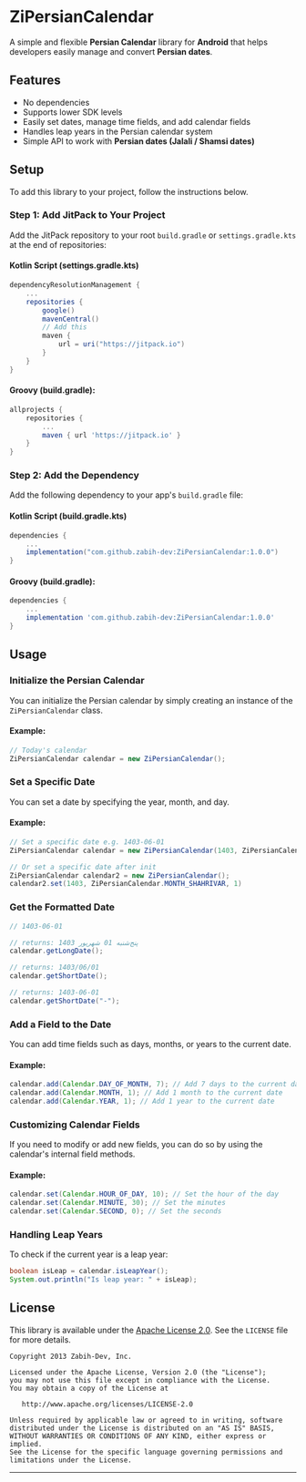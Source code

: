 # ZiPersianCalendar

A simple and flexible **Persian Calendar** library for **Android**
that helps developers easily manage and convert **Persian dates**.

## Features

- No dependencies
- Supports lower SDK levels
- Easily set dates, manage time fields, and add calendar fields
- Handles leap years in the Persian calendar system
- Simple API to work with **Persian dates (Jalali / Shamsi dates)**

## Setup

To add this library to your project, follow the instructions below.

### Step 1: Add JitPack to Your Project

Add the JitPack repository to your root `build.gradle` or `settings.gradle.kts` at the end of repositories:

#### Kotlin Script (settings.gradle.kts)

```gradle
dependencyResolutionManagement {
    ...
    repositories {
        google()
        mavenCentral()
        // Add this
        maven {
            url = uri("https://jitpack.io")
        }
    }
}
```

#### Groovy (build.gradle):

```gradle
allprojects {
    repositories {
        ...
        maven { url 'https://jitpack.io' }
    }
}
```

### Step 2: Add the Dependency

Add the following dependency to your app's `build.gradle` file:

#### Kotlin Script (build.gradle.kts)

```gradle
dependencies {
    ...
    implementation("com.github.zabih-dev:ZiPersianCalendar:1.0.0")
}
```

#### Groovy (build.gradle):

```gradle
dependencies {
    ...
    implementation 'com.github.zabih-dev:ZiPersianCalendar:1.0.0'
}
```

## Usage

### Initialize the Persian Calendar

You can initialize the Persian calendar by simply creating an instance of the `ZiPersianCalendar` class.

#### Example:

```java
// Today's calendar
ZiPersianCalendar calendar = new ZiPersianCalendar();
```

### Set a Specific Date

You can set a date by specifying the year, month, and day.

#### Example:

```java
// Set a specific date e.g. 1403-06-01
ZiPersianCalendar calendar = new ZiPersianCalendar(1403, ZiPersianCalendar.MONTH_SHAHRIVAR, 1)

// Or set a specific date after init
ZiPersianCalendar calendar2 = new ZiPersianCalendar();
calendar2.set(1403, ZiPersianCalendar.MONTH_SHAHRIVAR, 1)
```

### Get the Formatted Date

```java
// 1403-06-01

// returns: پنج‌شنبه 01 شهریور 1403
calendar.getLongDate();

// returns: 1403/06/01
calendar.getShortDate();

// returns: 1403-06-01
calendar.getShortDate("-");
```

### Add a Field to the Date

You can add time fields such as days, months, or years to the current date.

#### Example:

```java
calendar.add(Calendar.DAY_OF_MONTH, 7); // Add 7 days to the current date
calendar.add(Calendar.MONTH, 1); // Add 1 month to the current date
calendar.add(Calendar.YEAR, 1); // Add 1 year to the current date
```

### Customizing Calendar Fields

If you need to modify or add new fields, you can do so by using the calendar's internal field methods.

#### Example:

```java
calendar.set(Calendar.HOUR_OF_DAY, 10); // Set the hour of the day
calendar.set(Calendar.MINUTE, 30); // Set the minutes
calendar.set(Calendar.SECOND, 0); // Set the seconds
```

### Handling Leap Years

To check if the current year is a leap year:

```java
boolean isLeap = calendar.isLeapYear();
System.out.println("Is leap year: " + isLeap);
```

## License

This library is available under the [Apache License 2.0](http://www.apache.org/licenses/LICENSE-2.0). See the `LICENSE` file for more details.

    Copyright 2013 Zabih-Dev, Inc.

    Licensed under the Apache License, Version 2.0 (the "License");
    you may not use this file except in compliance with the License.
    You may obtain a copy of the License at

       http://www.apache.org/licenses/LICENSE-2.0

    Unless required by applicable law or agreed to in writing, software
    distributed under the License is distributed on an "AS IS" BASIS,
    WITHOUT WARRANTIES OR CONDITIONS OF ANY KIND, either express or implied.
    See the License for the specific language governing permissions and
    limitations under the License.

---
